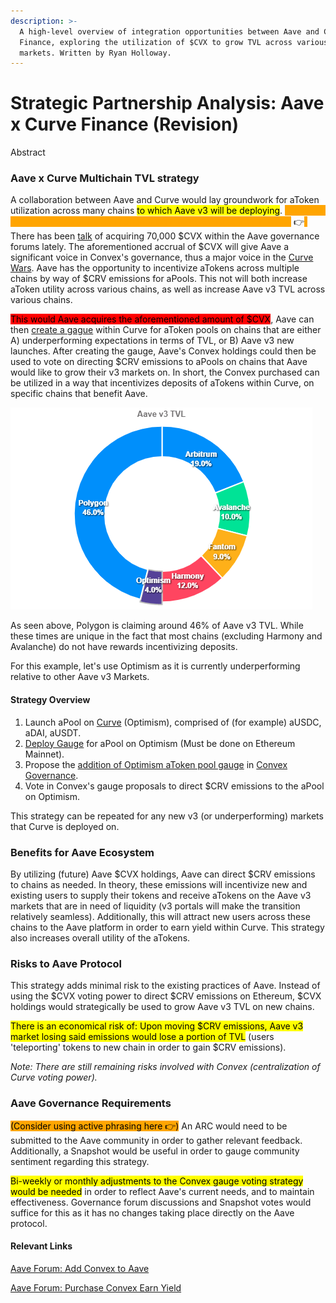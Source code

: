 ```yaml
---
description: >-
  A high-level overview of integration opportunities between Aave and Curve
  Finance, exploring the utilization of $CVX to grow TVL across various Aave v3
  markets. Written by Ryan Holloway.
---
```


# Strategic Partnership Analysis: Aave x Curve Finance (Revision)

Abstract

### Aave x Curve Multichain TVL strategy

A collaboration between Aave and Curve would lay groundwork for aToken utilization across many chains <mark style="background-color:yellow;">to which Aave v3 will be deploying</mark>. <mark style="color:orange;background-color:orange;">(Consider using active phrasing and condensing these two sentences into one</mark> 👉<mark style="color:orange;background-color:orange;">)</mark> There has been [talk](https://governance.aave.com/t/arc-consolidate-aave-v1-v2-amm-reserve-factors-purchase-cvx-and-deploy-to-earn-yield/6797) of acquiring 70,000 $CVX within the Aave governance forums lately. The aforementioned accrual of $CVX will give Aave a significant voice in Convex's governance, thus a major voice in the [Curve Wars](https://rekt.news/curve-wars/). Aave has the opportunity to incentivize aTokens across multiple chains by way of $CRV emissions for aPools. This not will both increase aToken utility across various chains, as well as increase Aave v3 TVL across various chains.

<mark style="background-color:red;">This would Aave acquires the aforementioned amount of $CVX</mark>, Aave can then [create a gague](https://curve.fi/factory/create\_gauge) within Curve for aToken pools on chains that are either A) underperforming expectations in terms of TVL, or B) Aave v3 new launches. After creating the gauge, Aave's Convex holdings could then be used to vote on directing $CRV emissions to aPools on chains that Aave would like to grow their v3 markets on. In short, the Convex purchased can be utilized in a way that incentivizes deposits of aTokens within Curve, on specific chains that benefit Aave.

![](.gitbook/assets/cb-png-piechart.png)

As seen above, Polygon is claiming around 46% of Aave v3 TVL. While these times are unique in the fact that most chains (excluding Harmony and Avalanche) do not have rewards incentivizing deposits.

For this example, let's use Optimism as it is currently underperforming relative to other Aave v3 Markets.

#### Strategy Overview

1. Launch aPool on [Curve](https://optimism.curve.fi) (Optimism), comprised of (for example) aUSDC, aDAI, aUSDT.
2. [Deploy Gauge](https://curve.fi/factory/create\_gauge) for aPool on Optimism (Must be done on Ethereum Mainnet).
3. Propose the [addition of Optimism aToken pool gauge](https://docs.convexfinance.com/convexfinance/general-information/voting-and-gauge-weights) in [Convex Governance](https://vote.convexfinance.com/#/).
4. Vote in Convex's gauge proposals to direct $CRV emissions to the aPool on Optimism.

This strategy can be repeated for any new v3 (or underperforming) markets that Curve is deployed on.

### Benefits for Aave Ecosystem

By utilizing (future) Aave $CVX holdings, Aave can direct $CRV emissions to chains as needed. In theory, these emissions will incentivize new and existing users to supply their tokens and receive aTokens on the Aave v3 markets that are in need of liquidity (v3 portals will make the transition relatively seamless). Additionally, this will attract new users across these chains to the Aave platform in order to earn yield within Curve. This strategy also increases overall utility of the aTokens.

### Risks to Aave Protocol

This strategy adds minimal risk to the existing practices of Aave. Instead of using the $CVX voting power to direct $CRV emissions on Ethereum, $CVX holdings would strategically be used to grow Aave v3 TVL on new chains.

<mark style="background-color:yellow;">There is an economical risk of: Upon moving $CRV emissions, Aave v3 market losing said emissions would lose a portion of TVL</mark> (users 'teleporting' tokens to new chain in order to gain $CRV emissions).

_Note: There are still remaining risks involved with Convex (centralization of Curve voting power)._

### Aave Governance Requirements

<mark style="background-color:orange;">(Consider using active phrasing here 👉)</mark> An ARC would need to be submitted to the Aave community in order to gather relevant feedback. Additionally, a Snapshot would be useful in order to gauge community sentiment regarding this strategy.

<mark style="background-color:yellow;">Bi-weekly or monthly adjustments to the Convex gauge voting strategy would be needed</mark> in order to reflect Aave's current needs, and to maintain effectiveness. Governance forum discussions and Snapshot votes would suffice for this as it has no changes taking place directly on the Aave protocol.

#### Relevant Links

[Aave Forum: Add Convex to Aave](https://snapshot.org/#/aave.eth/proposal/0x399300d33120f63cdda37068b46e5da8485dbeeb1100dab0367a223124798f5b)

[Aave Forum: Purchase Convex Earn Yield](https://governance.aave.com/t/arc-consolidate-aave-v1-v2-amm-reserve-factors-purchase-cvx-and-deploy-to-earn-yield/6797)
